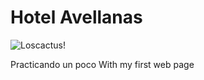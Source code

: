 # Hotel Avellanas
![Loscactus!](C:\Users\danii\Desktop\fotocactus.jpg)

Practicando un poco With my first web page


